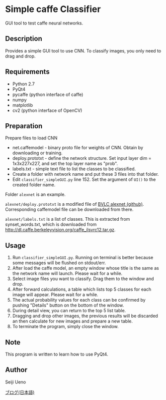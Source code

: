 Simple caffe Classifier
=======================

GUI tool to test caffe neural networks.

## Description

Provides a simple GUI tool to use CNN.
To classify images, you only need to drag and drop.

## Requirements

* Python 2.7
* PyQt4
* pycaffe (python interface of caffe)
* numpy
* matplotlib
* cv2 (python interface of OpenCV)

## Preparation

Prepare files to load CNN

* net.caffemodel - binary proto file for weights of CNN. Obtain by downloading or training.
* deploy.prototxt - define the network structure. Set input layer dim = 1x3x227x227, and set the top layer name as "prob".
* labels.txt - simple text file to list the classes to be classified.
* Create a folder with network name and put these 3 files into that folder.
* Edit `classifier_simpleGUI.py` line 152. Set the argument of `UI()` to the created folder name.

Folder `alexnet` is an example.

`alexnet/deploy.prototxt` is a modified file of [BVLC alexnet (github)](https://github.com/BVLC/caffe/tree/master/models/bvlc_alexnet).
 Corresponding caffemodel file can be downloaded from there.

 `alexnet/labels.txt` is a list of classes. This is extracted from synset_words.txt, which is downloaded from http://dl.caffe.berkeleyvision.org/caffe_ilsvrc12.tar.gz.


## Usage

1. Run `classifier_simpleGUI.py`. Running on terminal is better because some messages will be flushed on stdout/err.
2. After load the caffe model, an empty window whose title is the same as the network name will launch. Please wait for a while.
3. Select image files you want to classify. Drag them to the window and drop.
4. After forward calculations, a table which lists top 5 classes for each image will appear. Please wait for a while.
5. The actual probability values for each class can be confirmed by pushing "Details" button on the bottom of the window.
6. During detail view, you can return to the top 5 list table.
7. Dragging and drop other images, the previous results will be discarded an then calculate for new images and prepare a new table.
8. To terminate the program, simply close the window.

## Note

This program is written to learn how to use PyQt4.

## Author

Seiji Ueno

[ブログ(日本語)](http://sage-t.tumblr.com/)

